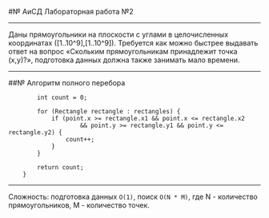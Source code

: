 #№ AиСД Лабораторная работа №2
____
Даны прямоугольники на плоскости с углами в целочисленных координатах ([1..10^9],[1..10^9]).
Требуется как можно быстрее выдавать ответ на вопрос «Скольким прямоугольникам принадлежит точка (x,y)?», подготовка данных должна также занимать мало времени.
____
##№ Алгоритм полного перебора

```public int search(Point point) {
        int count = 0;

        for (Rectangle rectangle : rectangles) {
            if (point.x >= rectangle.x1 && point.x <= rectangle.x2
                    && point.y >= rectangle.y1 && point.y <= rectangle.y2) {
                count++;
            }
        }

        return count;
    }
```
____
Сложность: подготовка данных `O(1)`, поиск `O(N * M)`, где N - количество прямоугольников, M - количество точек.

